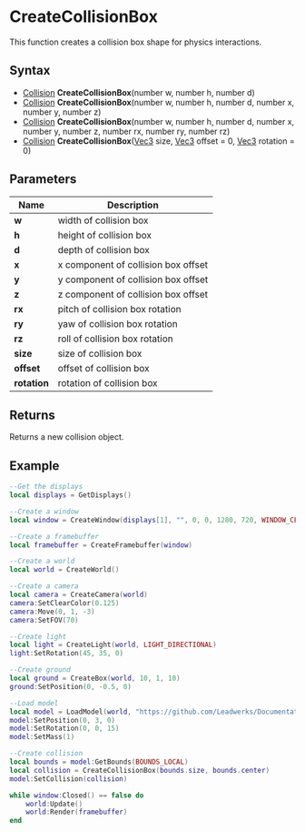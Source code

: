 # CreateCollisionBox #
This function creates a collision box shape for physics interactions.

## Syntax ##
- [Collision](Collision.md) **CreateCollisionBox**(number w, number h, number d)
- [Collision](Collision.md) **CreateCollisionBox**(number w, number h, number d, number x, number y, number z)
- [Collision](Collision.md) **CreateCollisionBox**(number w, number h, number d, number x, number y, number z, number rx, number ry, number rz)
- [Collision](Collision.md) **CreateCollisionBox**([Vec3](Vec3.md) size, [Vec3](Vec3.md) offset = 0, [Vec3](Vec3.md) rotation = 0)

## Parameters ##
|Name|Description|
|---|----|
|**w**|width of collision box|
|**h**|height of collision box|
|**d**|depth of collision box|
|**x**|x component of collision box offset|
|**y**|y component of collision box offset|
|**z**|z component of collision box offset|
|**rx**|pitch of collision box rotation|
|**ry**|yaw of collision box rotation|
|**rz**|roll of collision box rotation|
|**size**|size of collision box|
|**offset**|offset of collision box|
|**rotation**|rotation of collision box|

## Returns ##
Returns a new collision object.

## Example ##
```Lua
--Get the displays
local displays = GetDisplays()

--Create a window
local window = CreateWindow(displays[1], "", 0, 0, 1280, 720, WINDOW_CENTER | WINDOW_TITLEBAR)

--Create a framebuffer
local framebuffer = CreateFramebuffer(window)

--Create a world
local world = CreateWorld()

--Create a camera
local camera = CreateCamera(world)
camera:SetClearColor(0.125)
camera:Move(0, 1, -3)
camera:SetFOV(70)

--Create light
local light = CreateLight(world, LIGHT_DIRECTIONAL)
light:SetRotation(45, 35, 0)

--Create ground
local ground = CreateBox(world, 10, 1, 10)
ground:SetPosition(0, -0.5, 0)

--Load model
local model = LoadModel(world, "https://github.com/Leadwerks/Documentation/raw/master/Assets/Models/Containers/crate01.glb")
model:SetPosition(0, 3, 0)
model:SetRotation(0, 0, 15)
model:SetMass(1)

--Create collision
local bounds = model:GetBounds(BOUNDS_LOCAL)
local collision = CreateCollisionBox(bounds.size, bounds.center)
model:SetCollision(collision)

while window:Closed() == false do
    world:Update()
    world:Render(framebuffer)
end
```